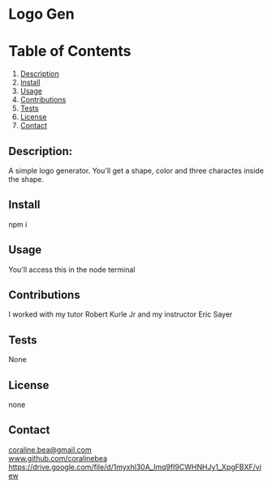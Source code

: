 # Logo Gen
  
  # Table of Contents
1. [Description](#description)
2. [Install](#install)
3. [Usage](#usage)
4. [Contributions](#contributions)
5. [Tests](#tests)
6. [License](#license)
7. [Contact](#contact)
## Description:
A simple logo generator. You'll get a shape, color and three charactes inside the shape.
## Install
npm i 
## Usage
You'll access this in the node terminal
## Contributions 
I worked with my tutor Robert Kurle Jr and my instructor Eric Sayer
## Tests
None
## License
none
## Contact
coraline.bea@gmail.com
<br>
www.github.com/coralinebea
https://drive.google.com/file/d/1myxhl30A_Imq9fI9CWHNHJy1_XpgFBXF/view
